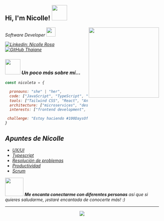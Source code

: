 <h2> Hi, I'm Nicolle! <img src="https://media.giphy.com/media/mGcNjsfWAjY5AEZNw6/giphy.gif" width="50"></h2>
<img align='right' src="https://media.giphy.com/media/ieyl9zmCjO4b4t6qoY/giphy.gif" width="230">
<p><em>Software Developer <img src="https://media.giphy.com/media/fYSnHlufseco8Fh93Z/giphy.gif" width="30">

[![Linkedin: Nicolle Rosa](https://img.shields.io/badge/-NicolleRosa-blue?style=flat-square&logo=Linkedin&logoColor=white&link=https://www.linkedin.com/in/nicolle-rosa/)](https://www.linkedin.com/in/nicolle-rosa/)
[![GitHub Thaiane](https://img.shields.io/github/followers/Nicoleta0c?label=follow&style=social)](https://github.com/Nicoleta0c)


### <img src="https://media.giphy.com/media/VgCDAzcKvsR6OM0uWg/giphy.gif" width="50"> Un poco más sobre mí...  

```javascript
const nicoleta = {

  pronouns: "she" | "her",
  code: ["JavaScript", "TypeScript", "Java", "C#", "HTML", "CSS"],
  tools: ["Tailwind CSS", "React", "Angular", "Node.js", "Docker", "Git", "SQL"],
  architecture: ["microservices", "design pattern"],
  interests: ["frontend development", "backend development"],

 challenge: "Estoy haciendo #100DaysOfCode enfocado en c#"
}
```

<h2>Apuntes de Nicolle</h2>
  <ul>
  <li>
    <a href=https://solar-tendency-e65.notion.site/UX-UI-a773004b24c64c5db1d41d1fcc8cadb2?pvs=4 target="_blank" rel="noreferrer nofollow">UX/UI</a>
  </li>
  <li>
    <a href=https://solar-tendency-e65.notion.site/Fundamento-TS-bcf22c7360324925ae8e9a66af5a5e98?pvs=4 target="_blank" rel="noreferrer nofollow">Typescript</a>
  </li>
  <li>
    <a href=https://solar-tendency-e65.notion.site/Resoluci-n-de-problemas-c0507cd2e1ea461bafedca94210bbe8e?pvs=4 target="_blank" rel="noreferrer nofollow">Resolución de problemas</a>
  </li>
  <li>
    <a href=https://solar-tendency-e65.notion.site/Productividad-da778f5da0844e4c80beda339a3fd341?pvs=4 target="_blank" rel="noreferrer nofollow">Productividad</a>
  </li>
  <li>
    <a href=https://solar-tendency-e65.notion.site/SCRUM-4138d5e818d14338a2473b38ec3671cc?pvs=4 target="_blank" rel="noreferrer nofollow">Scrum</a>
  </li>
  </ul>

<img src="https://media.giphy.com/media/LnQjpWaON8nhr21vNW/giphy.gif" width="60"> <em><b>Me encanta conectarme con diferentes personas</b> así que si quieres saludarme, ¡estaré encantada de conocerte más!</b> :)</em>

---

<p align="center"><img src="https://i.giphy.com/RThN0hOS2GO4M.gif" /></p>

